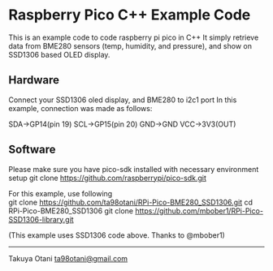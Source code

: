 # Raspberry Pico C++ Example Code 
This is an example code to code raspberry pi pico in C++
It simply retrieve data from BME280 sensors (temp, humidity, and pressure), and show on SSD1306 based OLED display.

## Hardware
Connect your SSD1306 oled display, and BME280 to i2c1 port
In this example, connection was made as follows:

SDA->GP14(pin 19)
SCL->GP15(pin 20)
GND->GND
VCC->3V3(OUT)

## Software
Please make sure you have pico-sdk installed with necessary environment setup
git clone https://github.com/raspberrypi/pico-sdk.git

For this example, use following  
git clone https://github.com/ta98otani/RPi-Pico-BME280_SSD1306.git
cd RPi-Pico-BME280_SSD1306
git clone https://github.com/mbober1/RPi-Pico-SSD1306-library.git

(This example uses SSD1306 code above.  Thanks to @mbober1)

--------
Takuya Otani
ta98otani@gmail.com

